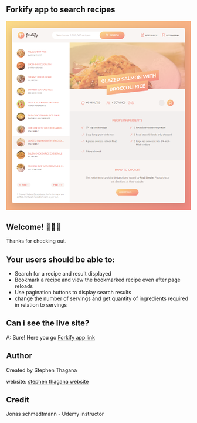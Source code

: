 ## Forkify app to search recipes

![Forkify app to search recipes](./src/img/forkify-design.png)

## Welcome! 👋👋👋

Thanks for checking out.

## Your users should be able to:

- Search for a recipe and result displayed
- Bookmark a recipe and view the bookmarked recipe even after page reloads
- Use pagination buttons to display search results
- change the number of servings and get quantity of ingredients required in relation to servings

## Can i see the live site?

A: Sure! Here you go [Forkify app link](https://recipe.netlify.app)

## Author

Created by Stephen Thagana

website:
[stephen thagana website](https://stephen-thagana.netlify.app)

## Credit

Jonas schmedtmann - Udemy instructor
